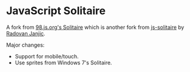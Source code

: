 # JavaScript Solitaire

A fork from [98.js.org's Solitaire](https://github.com/1j01/98/tree/master/programs/js-solitaire) which is another fork from [js-solitaire](https://github.com/rjanjic/js-solitaire) by [Radovan Janjic](https://github.com/rjanjic).

Major changes:

* Support for mobile/touch.
* Use sprites from Windows 7's Solitaire.
